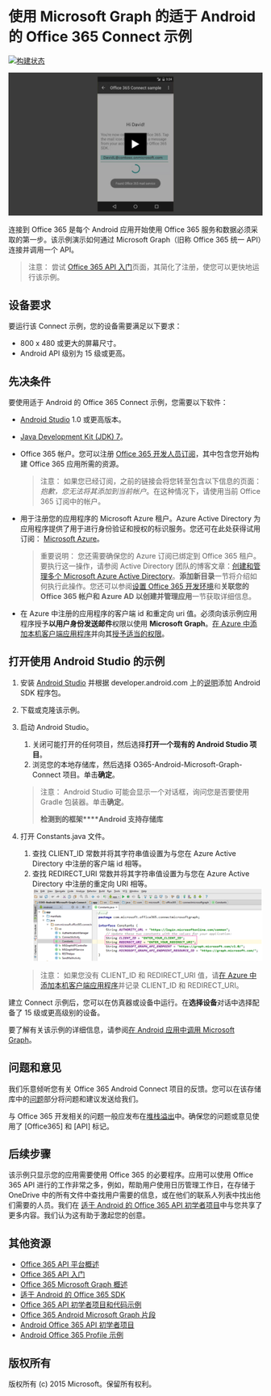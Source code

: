 # 使用 Microsoft Graph 的适于 Android 的 Office 365 Connect 示例

[ ![构建状态](https://travis-ci.org/OfficeDev/O365-Android-Microsoft-Graph-Connect.svg?branch=master)](https://travis-ci.org/OfficeDev/O365-Android-Microsoft-Graph-Connect)

[ ![Office 365 Connect 示例](../readme-images/O365-Android-Connect-video_play_icon.png)](https://www.youtube.com/watch?v=3IQIDFrqhY4 "单击查看活动示例")

连接到 Office 365 是每个 Android 应用开始使用 Office 365 服务和数据必须采取的第一步。该示例演示如何通过 Microsoft Graph（旧称 Office 365 统一 API）连接并调用一个 API。
> 注意： 尝试 [Office 365 API 入门](http://dev.office.com/getting-started/office365apis?platform=option-android#setup)页面，其简化了注册，使您可以更快地运行该示例。

## 设备要求

要运行该 Connect 示例，您的设备需要满足以下要求：

* 800 x 480 或更大的屏幕尺寸。
* Android API 级别为 15 级或更高。
 
## 先决条件

要使用适于 Android 的 Office 365 Connect 示例，您需要以下软件：

* [Android Studio](http://developer.android.com/sdk/index.html) 1.0 或更高版本。
* [Java Development Kit (JDK) 7](http://www.oracle.com/technetwork/java/javase/downloads/jdk7-downloads-1880260.html)。
* Office 365 帐户。您可以注册 [Office 365 开发人员订阅](https://portal.office.com/Signup/Signup.aspx?OfferId=6881A1CB-F4EB-4db3-9F18-388898DAF510&DL=DEVELOPERPACK&ali=1#0)，其中包含您开始构建 Office 365 应用所需的资源。

    > 注意： 如果您已经订阅，之前的链接会将您转至包含以下信息的页面：*抱歉，您无法将其添加到当前帐户*。在这种情况下，请使用当前 Office 365 订阅中的帐户。
* 用于注册您的应用程序的 Microsoft Azure 租户。Azure Active Directory 为应用程序提供了用于进行身份验证和授权的标识服务。您还可在此处获得试用订阅： [Microsoft Azure](https://account.windowsazure.com/SignUp)。

     > 重要说明： 您还需要确保您的 Azure 订阅已绑定到 Office 365 租户。要执行这一操作，请参阅 Active Directory 团队的博客文章：[创建和管理多个 Microsoft Azure Active Directory](http://blogs.technet.com/b/ad/archive/2013/11/08/creating-and-managing-multiple-windows-azure-active-directories.aspx)。**添加新目录**一节将介绍如何执行此操作。您还可以参阅[设置 Office 365 开发环境](https://msdn.microsoft.com/office/office365/howto/setup-development-environment#bk_CreateAzureSubscription)和**关联您的 Office 365 帐户和 Azure AD 以创建并管理应用**一节获取详细信息。
      
* 在 Azure 中注册的应用程序的客户端 id 和重定向 uri 值。必须向该示例应用程序授予**以用户身份发送邮件**权限以使用 **Microsoft Graph**。[在 Azure 中添加本机客户端应用程序](https://msdn.microsoft.com/office/office365/HowTo/add-common-consent-manually#bk_RegisterNativeApp)并向其[授予适当的权限](https://github.com/OfficeDev/O365-Android-Microsoft-Graph-Connect/wiki/Grant-permissions-to-the-Connect-application-in-Azure)。

## 打开使用 Android Studio 的示例

1. 安装 [Android Studio](http://developer.android.com/sdk/index.html) 并根据 developer.android.com 上的[说明](http://developer.android.com/sdk/installing/adding-packages.html)添加 Android SDK 程序包。
2. 下载或克隆该示例。
3. 启动 Android Studio。
	1. 关闭可能打开的任何项目，然后选择**打开一个现有的 Android Studio 项目**。
	2. 浏览您的本地存储库，然后选择 O365-Android-Microsoft-Graph-Connect 项目。单击**确定**。
	
	> 注意： Android Studio 可能会显示一个对话框，询问您是否要使用 Gradle 包装器。单击**确定**。
	> 
	> **检测到的框架****Android 支持存储库**
4. 打开 Constants.java 文件。
	1. 查找 CLIENT_ID 常数并将其字符串值设置为与您在 Azure Active Directory 中注册的客户端 id 相等。
	2. 查找 REDIRECT_URI 常数并将其字符串值设置为与您在 Azure Active Directory 中注册的重定向 URI 相等。![Office 365 Connect 示例](../readme-images/O365-Android-Connect-Constants.png "常量文件中的客户端 ID 和重定向 URI。")

    > 注意： 如果您没有 CLIENT_ID 和 REDIRECT_URI 值，请[在 Azure 中添加本机客户端应用程序](https://msdn.microsoft.com/zh-cn/library/azure/dn132599.aspx#BKMK_Adding)并记录 CLIENT_ID 和 REDIRECT_URI。

建立 Connect 示例后，您可以在仿真器或设备中运行。在**选择设备**对话中选择配备了 15 级或更高级别的设备。

要了解有关该示例的详细信息，请参阅[在 Android 应用中调用 Microsoft Graph](https://graph.microsoft.io/zh-cn/docs/platform/android)。

## 问题和意见

我们乐意倾听您有关 Office 365 Android Connect 项目的反馈。您可以在该存储库中的[问题](https://github.com/OfficeDev/O365-Android-Microsoft-Graph-Connect/issues)部分将问题和建议发送给我们。

与 Office 365 开发相关的问题一般应发布在[堆栈溢出](http://stackoverflow.com/questions/tagged/Office365+API)中。确保您的问题或意见使用了 [Office365] 和 [API] 标记。

## 后续步骤

该示例只显示您的应用需要使用 Office 365 的必要程序。应用可以使用 Office 365 API 进行的工作非常之多，例如，帮助用户使用日历管理工作日，在存储于 OneDrive 中的所有文件中查找用户需要的信息，或在他们的联系人列表中找出他们需要的人员。我们在 [适于 Android 的 Office 365 API 初学者项目](https://github.com/officedev/O365-Android-Start/)中与您共享了更多内容。我们认为这有助于激起您的创意。
  
## 其他资源

* [Office 365 API 平台概述](https://msdn.microsoft.com/office/office365/howto/platform-development-overview)
* [Office 365 API 入门](http://dev.office.com/getting-started/office365apis)
* [Office 365 Microsoft Graph 概述](http://graph.microsoft.io)
* [适于 Android 的 Office 365 SDK](https://github.com/OfficeDev/Office-365-SDK-for-Android)
* [Office 365 API 初学者项目和代码示例](https://msdn.microsoft.com/office/office365/howto/starter-projects-and-code-samples)
* [Office 365 Android Microsoft Graph 片段](https://github.com/OfficeDev/O365-Android-Microsoft-Graph-Snippets)
* [Android Office 365 API 初学者项目](https://github.com/OfficeDev/O365-Android-Start)
* [Android Office 365 Profile 示例](https://github.com/OfficeDev/O365-Android-Profile)


## 版权所有
版权所有 (c) 2015 Microsoft。保留所有权利。
